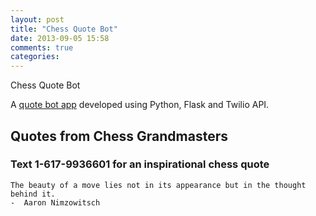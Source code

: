 ```yaml
---
layout: post
title: "Chess Quote Bot"
date: 2013-09-05 15:58
comments: true
categories:
---
```


Chess Quote Bot

A [quote bot app](https://github.com/anaerobeth/BSS_SMS_QuoteBot/blob/master/app.py) developed using Python, Flask and Twilio API.


## Quotes from Chess Grandmasters
### Text 1-617-9936601 for an inspirational chess quote

    The beauty of a move lies not in its appearance but in the thought behind it.
    -  Aaron Nimzowitsch
